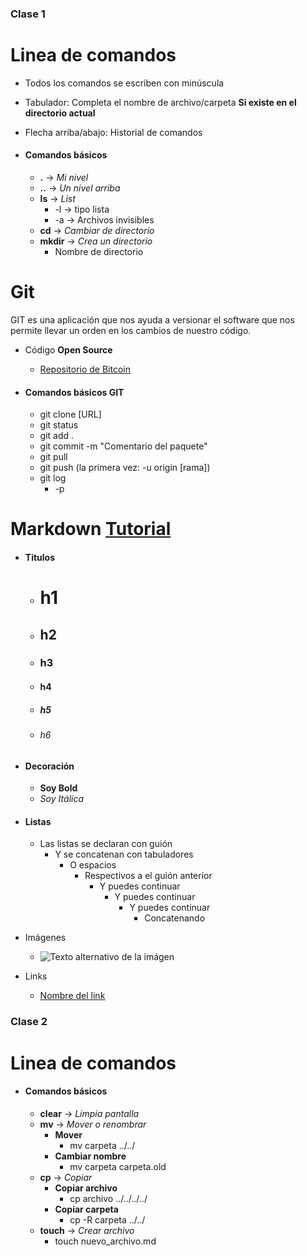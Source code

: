 ### Clase 1
# Linea de comandos
- Todos los comandos se escriben con minúscula
- Tabulador: Completa el nombre de archivo/carpeta **Si existe en el directorio actual**
- Flecha arriba/abajo: Historial de comandos

- #### Comandos básicos
  - **.**  -> *Mi nivel*
  - **..** -> *Un nivel arriba*
  - **ls** -> *List*
    - -l -> tipo lista
    - -a -> Archivos invisibles
  - **cd** -> *Cambiar de directorio*
  - **mkdir** -> *Crea un directorio*
    - Nombre de directorio


# Git
GIT es una aplicación que nos ayuda a versionar el software que nos permite llevar un orden en los cambios de nuestro código.
- Código **Open Source**
  - [Repositorio de Bitcoin](https://github.com/bitcoin/bitcoin)

- #### Comandos básicos GIT
  - git clone [URL]
  - git status
  - git add .
  - git commit -m "Comentario del paquete"
  - git pull
  - git push (la primera vez: -u origin [rama])
  - git log
    - -p

# Markdown [Tutorial](https://www.markdowntutorial.com/)

- #### Titulos
  - # h1
  - ## h2
  - ### h3
  - #### h4
  - ##### h5
  - ###### h6

- #### Decoración
  - **Soy Bold**
  - *Soy Itálica*

- #### Listas
  - Las listas se declaran con guión
    - Y se concatenan con tabuladores
      - O espacios
        - Respectivos a el guión anterior
          - Y puedes continuar
            - Y puedes continuar  
              - Y puedes continuar  
                - Concatenando  
- Imágenes
  - ![Texto alternativo de la imágen](https://encrypted-tbn0.gstatic.com/images?q=tbn%3AANd9GcQtfS0tg-pdXXlIULOg4KgHfsiZnn1vmNKeeX07nX0YiPnH7oXu)

- Links
  - [Nombre del link](http://urlsdellink.com)

### Clase 2

# Linea de comandos

- #### Comandos básicos
  - **clear** -> *Limpia pantalla*
  - **mv**  -> *Mover o renombrar*
    - **Mover**
      - mv carpeta ../../
    - **Cambiar nombre**
      - mv carpeta carpeta.old
  - **cp**  -> *Copiar*
    - **Copiar archivo**
      - cp archivo ../../../../
    - **Copiar carpeta**
      - cp -R carpeta ../../
  - **touch**  -> *Crear archivo*
    - touch nuevo_archivo.md


